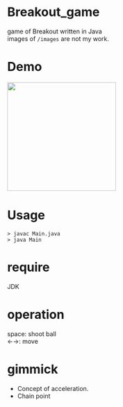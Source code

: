 Breakout_game
===
game of Breakout written in Java  
images of `/images` are not my work.

# Demo
<img src='https://user-images.githubusercontent.com/37448236/54805168-765d5680-4cb9-11e9-82fc-36e347450459.gif' width=250 />

# Usage
```
> javac Main.java
> java Main
```

# require
JDK

# operation
space: shoot ball  
←→: move

# gimmick
- Concept of acceleration.  
- Chain point